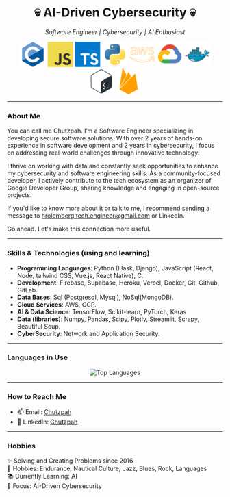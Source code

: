 <h1 align="center">💀 AI-Driven Cybersecurity 💀 </h1>
<p align="center">
    <i>Software Engineer | Cybersecurity | AI Enthusiast </i>
</p>

<div align="center">
    <img src="https://github.com/devicons/devicon/blob/master/icons/c/c-original.svg" width="60" alt="C logo"/>
    <img src="https://github.com/devicons/devicon/blob/master/icons/javascript/javascript-original.svg" width="60" alt="JavaScript logo"/>
    <img src="https://github.com/devicons/devicon/blob/master/icons/typescript/typescript-original.svg" width="60" alt="TypeScript logo"/>
    <img src="https://github.com/devicons/devicon/blob/master/icons/python/python-original.svg" width="60" alt="Python logo"/>
    <img src="https://github.com/devicons/devicon/blob/master/icons/amazonwebservices/amazonwebservices-line-wordmark.svg" width="60" alt="AWS logo"/>
    <img src="https://github.com/devicons/devicon/blob/master/icons/googlecloud/googlecloud-original.svg" width="60" alt="GCP logo"/>
    <img src="https://github.com/devicons/devicon/blob/master/icons/docker/docker-original.svg" width="60" alt="Docker logo"/>
    <img src="https://github.com/devicons/devicon/blob/master/icons/bash/bash-original.svg" width="60" alt="Bash logo"/>
    <img src="https://github.com/devicons/devicon/blob/master/icons/firebase/firebase-plain.svg" width="60" alt="Firebase logo"/>
</div>

---

### About Me

You can call me Chutzpah. I’m a Software Engineer specializing in developing secure software solutions. With over 2 years of hands-on experience in software development and 2 years in cybersecurity, I focus on addressing real-world challenges through innovative technology.

I thrive on working with data and constantly seek opportunities to enhance my cybersecurity and software engineering skills. As a community-focused developer, I actively contribute to the tech ecosystem as an organizer of Google Developer Group, sharing knowledge and engaging in open-source projects.

If you'd like to know more about it or talk to me, I recommend sending a message to hrolemberg.tech.engineer@gmail.com or LinkedIn.

Go ahead. Let's make this connection more useful.

---

### Skills & Technologies (using and learning)
- **Programming Languages**: Python (Flask, Django), JavaScript (React, Node, tailwind CSS, Vue.js, React Native), C. 
- **Development**: Firebase, Supabase, Heroku, Vercel, Docker, Git, Github, GitLab.
- **Data Bases**: Sql (Postgresql, Mysql), NoSql(MongoDB). 
- **Cloud Services**: AWS, GCP.
- **AI & Data Science**: TensorFlow, Scikit-learn, PyTorch, Keras
- **Data (libraries)**: Numpy, Pandas, Scipy, Plotly, Streamlit, Scrapy, Beautiful Soup.
- **CyberSecurity**:  Network and Application Security.

---

### Languages in Use
<div align="center">
    <img src="https://github-readme-stats-git-masterrstaa-rickstaa.vercel.app/api/top-langs/?username=chutzpah-os&layout=compact" alt="Top Languages" />
</div>

---

### How to Reach Me
- 📫 Email: [Chutzpah](mailto:hrolemberg.tech.engineer@gmail.com)
- 💼 LinkedIn: [Chutzpah](https://www.linkedin.com/in/hanielrolemberg/)
  
---

### Hobbies
✨ Solving and Creating Problems since 2016  
🎲 Hobbies: Endurance, Nautical Culture, Jazz, Blues, Rock, Languages  
📚 Currently Learning: AI  
🎯 Focus: AI-Driven Cybersecurity
